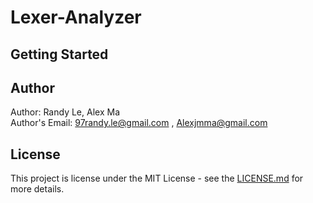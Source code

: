 # Lexer-Analyzer

## Getting Started

## Author
Author: Randy Le, Alex Ma <br>
Author's Email:  97randy.le@gmail.com , Alexjmma@gmail.com<br>

## License
This project is license under the MIT License - see the [LICENSE.md](https://github.com/RandyKoiSA/Lexical-Analyzer/blob/master/LICENSE) for more details.

